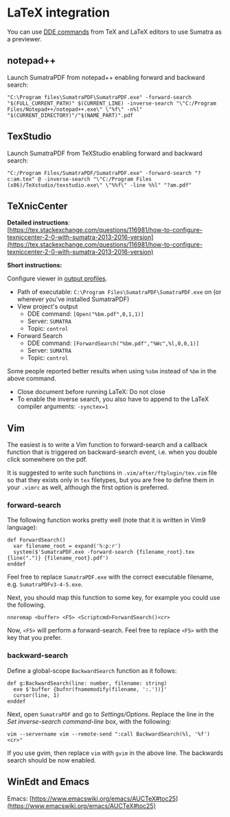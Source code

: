 # LaTeX integration

You can use [DDE commands](DDE-Commands.md) from TeX and LaTeX editors to use Sumatra as a previewer.

## notepad++

Launch SumatraPDF from notepad++ enabling forward and backward search:

```
"C:\Program files\SumatraPDF\SumatraPDF.exe" -forward-search "$(FULL_CURRENT_PATH)" $(CURRENT_LINE) -inverse-search "\"C:/Program Files/Notepad++/notepad++.exe\" \"%f\" -n%l" "$(CURRENT_DIRECTORY)"/"$(NAME_PART)".pdf
```

## TexStudio

Launch SumatraPDF from TeXStudio enabling forward and backward search:

```
"C:/Program Files/SumatraPDF/SumatraPDF.exe" -forward-search "?c:am.tex" @ -inverse-search "\"C:/Program Files (x86)/TeXstudio/texstudio.exe\" \"%%f\" -line %%l" "?am.pdf"
```

## TeXnicCenter

**Detailed instructions**: [https://tex.stackexchange.com/questions/116981/how-to-configure-texniccenter-2-0-with-sumatra-2013-2016-version](https://tex.stackexchange.com/questions/116981/how-to-configure-texniccenter-2-0-with-sumatra-2013-2016-version)

**Short instructions:**

Configure viewer in [output profiles](https://texniccenter.sourceforge.net/configuration.html#viewer-tab).

- Path of executable: `C:\Program Files\SumatraPDF\SumatraPDF.exe` on (or wherever you've installed SumatraPDF)
- View project's output
    - DDE command: `[Open("%bm.pdf",0,1,1)]`
    - Server: `SUMATRA`
    - Topic: `control`
- Forward Search
    - DDE command: `[ForwardSearch("%bm.pdf","%Wc",%l,0,0,1)]`
    - Server: `SUMATRA`
    - Topic: `control`

Some people reported better results when using `%sbm` instead of `%bm` in the above command.

- Close document before running LaTeX: Do not close
- To enable the inverse search, you also have to append to the LaTeX compiler arguments: `-synctex=1`

## Vim

The easiest is to write a Vim function to forward-search and a callback
function that is triggered on backward-search event, i.e. when you double
click somewhere on the pdf.

It is suggested to write such functions in `.vim/after/ftplugin/tex.vim` file
so that they exists only in `tex` filetypes, but you are free to define them
in your `.vimrc` as well, although the first option is preferred.

### forward-search

The following function works pretty well (note that it is written in Vim9
language):

```
def ForwardSearch()
  var filename_root = expand('%:p:r')
  system($'SumatraPDF.exe -forward-search {filename_root}.tex {line(".")} {filename_root}.pdf')
enddef
```

Feel free to replace `SumatraPDF.exe` with the correct executable filename,
e.g. `SumatraPDFv3-4-5.exe`.

Next, you should map this function to some key, for example you could use the
following.

```
nnoremap <buffer> <F5> <Scriptcmd>ForwardSearch()<cr>
```

Now, `<F5>` will perform a forward-search. Feel free to replace `<F5>` with
the key that you prefer.

### backward-search

Define a global-scope `BackwardSearch` function as it follows:

```
def g:BackwardSearch(line: number, filename: string)
  exe $'buffer {bufnr(fnamemodify(filename, ':.'))}'
  cursor(line, 1)
enddef
```

Next, open `SumatraPDF` and go to _Settings/Options_. Replace the line in the
_Set inverse-search command-line_ box, with the following:

```
vim --servername vim --remote-send ":call BackwardSearch(%l, '%f')<cr>"
```

If you use gvim, then replace `vim` with `gvim` in the above line. The
backwards search should be now enabled.

## WinEdt and Emacs

<!-- See instructions at [https://william.famille-blum.org/blog/static.php?page=static081010-000413](https://william.famille-blum.org/blog/static.php?page=static081010-000413) -->

Emacs:
[https://www.emacswiki.org/emacs/AUCTeX#toc25](https://www.emacswiki.org/emacs/AUCTeX#toc25)
